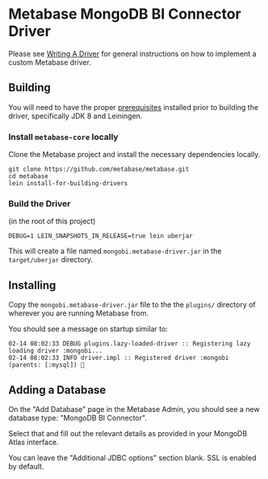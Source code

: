 # Metabase MongoDB BI Connector Driver

Please see [Writing A Driver](https://github.com/metabase/metabase/wiki/Writing-A-Driver) for general instructions on how to implement a custom Metabase driver.

## Building

You will need to have the proper [prerequisites](https://github.com/metabase/metabase/blob/master/docs/developers-guide.md#install-prerequisites) installed prior to building the driver, specifically JDK 8 and Leiningen.

### Install `metabase-core` locally

Clone the Metabase project and install the necessary dependencies locally.

```shell
git clone https://github.com/metabase/metabase.git
cd metabase
lein install-for-building-drivers
```

### Build the Driver

(in the root of this project)

```shell
DEBUG=1 LEIN_SNAPSHOTS_IN_RELEASE=true lein uberjar
```

This will create a file named `mongobi.metabase-driver.jar` in the `target/uberjar` directory.

## Installing

Copy the `mongobi.metabase-driver.jar` file to the the `plugins/` directory of wherever you are running Metabase from.

You should see a message on startup similar to:

```
02-14 08:02:33 DEBUG plugins.lazy-loaded-driver :: Registering lazy loading driver :mongobi...
02-14 08:02:33 INFO driver.impl :: Registered driver :mongobi (parents: [:mysql]) 🚚
```

## Adding a Database

On the "Add Database" page in the Metabase Admin, you should see a new database type: "MongoDB BI Connector".

Select that and fill out the relevant details as provided in your MongoDB Atlas interface.

You can leave the "Additional JDBC options" section blank. SSL is enabled by default.